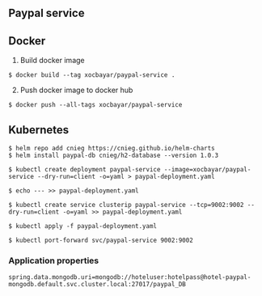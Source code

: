## Paypal service

## Docker 

1. Build docker image
```
$ docker build --tag xocbayar/paypal-service .
```
2. Push docker image to docker hub
```
$ docker push --all-tags xocbayar/paypal-service
```

## Kubernetes
```
$ helm repo add cnieg https://cnieg.github.io/helm-charts
$ helm install paypal-db cnieg/h2-database --version 1.0.3

$ kubectl create deployment paypal-service --image=xocbayar/paypal-service --dry-run=client -o=yaml > paypal-deployment.yaml 

$ echo --- >> paypal-deployment.yaml

$ kubectl create service clusterip paypal-service --tcp=9002:9002 --dry-run=client -o=yaml >> paypal-deployment.yaml

$ kubectl apply -f paypal-deployment.yaml

$ kubectl port-forward svc/paypal-service 9002:9002
```
### Application properties
```
spring.data.mongodb.uri=mongodb://hoteluser:hotelpass@hotel-paypal-mongodb.default.svc.cluster.local:27017/paypal_DB
```